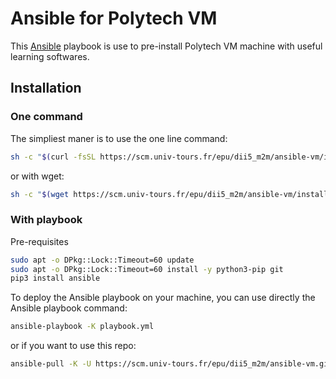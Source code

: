 # Ansible for Polytech VM

This [Ansible](https://www.ansible.com/) playbook is use to pre-install Polytech VM machine with useful learning softwares.

## Installation

### One command

The simpliest maner is to use the one line command:
```sh
sh -c "$(curl -fsSL https://scm.univ-tours.fr/epu/dii5_m2m/ansible-vm/install.sh)"
```

or with wget:
```sh
sh -c "$(wget https://scm.univ-tours.fr/epu/dii5_m2m/ansible-vm/install.s -O -)"
```

### With playbook

Pre-requisites
```sh
sudo apt -o DPkg::Lock::Timeout=60 update
sudo apt -o DPkg::Lock::Timeout=60 install -y python3-pip git
pip3 install ansible
```

To deploy the Ansible playbook on your machine, you can use directly the Ansible playbook command:
```sh
ansible-playbook -K playbook.yml
```

or if you want to use this repo:
```sh
ansible-pull -K -U https://scm.univ-tours.fr/epu/dii5_m2m/ansible-vm.git playbook.yml
```
